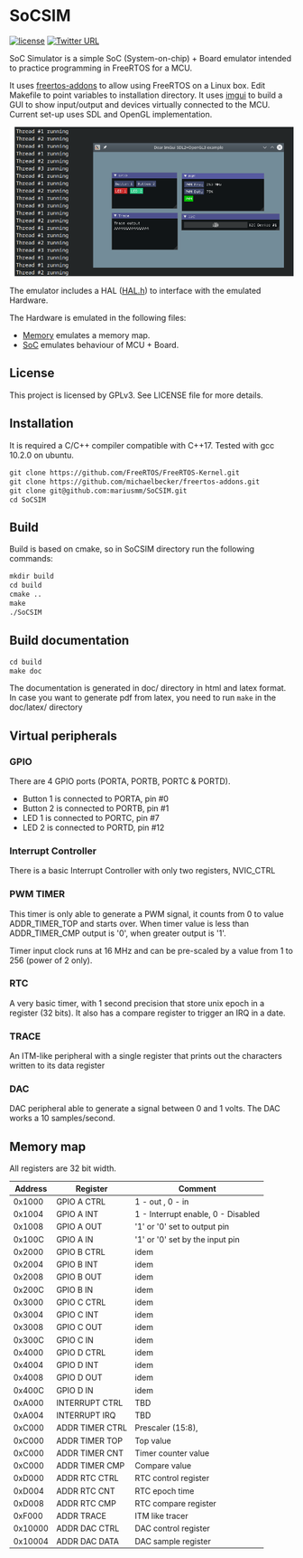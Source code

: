 # SoCSIM

[![license](https://img.shields.io/badge/license-GNU--3.0-green.svg)](https://github.com/mariusmm/RISC-V-TLM/blob/master/LICENSE)
[![Twitter URL](https://img.shields.io/twitter/url/http/shields.io.svg?style=social)](https://twitter.com/mariusmonton)

SoC Simulator is a simple SoC (System-on-chip) + Board emulator intended to practice programming in FreeRTOS
for a MCU. 

It uses [freertos-addons](https://github.com/michaelbecker/freertos-addons) to allow using FreeRTOS on a Linux box.
Edit Makefile to point variables to installation directory.
It uses [imgui](https://github.com/ocornut/imgui) to build a GUI to show input/output and devices virtually 
connected to the MCU. Current set-up uses SDL and OpenGL implementation.

![SoCSIM GUI](doc/SoCSIM.png)


The emulator includes a HAL ([HAL.h](SIM/HAL.h)) to interface with the emulated Hardware.

The Hardware is emulated in the following files:
- [Memory](SIM/Memory.h) emulates a memory map. 
- [SoC](SIM/SoC.h) emulates behaviour of MCU + Board.  



## License

This project is licensed by GPLv3. See LICENSE file for more details.

## Installation

It is required a C/C++ compiler compatible with C++17. Tested with gcc 10.2.0 on ubuntu.

```
git clone https://github.com/FreeRTOS/FreeRTOS-Kernel.git
git clone https://github.com/michaelbecker/freertos-addons.git
git clone git@github.com:mariusmm/SoCSIM.git
cd SoCSIM
```

## Build
Build is based on cmake, so in SoCSIM directory run the following commands: 
```
mkdir build
cd build
cmake ..
make
./SoCSIM
```

## Build documentation
```
cd build
make doc
```

The documentation is generated in doc/ directory in html and latex format.
In case you want to generate pdf from latex, you need to run ```make``` in the doc/latex/ directory

## Virtual peripherals

### GPIO

There are 4 GPIO ports (PORTA, PORTB, PORTC & PORTD). 

- Button 1 is connected to PORTA, pin #0
- Button 2 is connected to PORTB, pin #1
- LED 1 is connected to PORTC, pin #7
- LED 2 is connected to PORTD, pin #12

### Interrupt Controller

There is a basic Interrupt Controller with only two registers, NVIC_CTRL 

### PWM TIMER

This timer is only able to generate a PWM signal, it counts from 0 to value ADDR_TIMER_TOP and starts over. 
When timer value is less than ADDR_TIMER_CMP output is '0', when greater output is '1'. 

Timer input clock runs at 16 MHz and can be pre-scaled by a value from 1 to 256 (power of 2 only). 

### RTC

A very basic timer, with 1 second precision that store unix epoch in a register (32 bits).
It also has a compare register to trigger an IRQ in a date. 

### TRACE

An ITM-like peripheral with a single register that prints out the characters written to its data register

### DAC

DAC peripheral able to generate a signal between 0 and 1 volts. The DAC works a 10 samples/second.

## Memory map

All registers are 32 bit width.

| Address | Register | Comment |
| ---- | ---- | ---- |
| 0x1000 | GPIO A CTRL | 1 - out , 0 - in |
| 0x1004 | GPIO A INT | 1 - Interrupt enable, 0 - Disabled | 
| 0x1008 | GPIO A OUT | '1' or '0' set to output pin |
| 0x100C | GPIO A IN | '1' or '0' set by the input pin |
| 0x2000 | GPIO B CTRL | idem |
| 0x2004 | GPIO B INT | idem |
| 0x2008 | GPIO B OUT | idem |
| 0x200C | GPIO B IN | idem |
| 0x3000 | GPIO C CTRL | idem |
| 0x3004 | GPIO C INT | idem |
| 0x3008 | GPIO C OUT | idem |
| 0x300C | GPIO C IN | idem |
| 0x4000 | GPIO D CTRL | idem |
| 0x4004 | GPIO D INT | idem |
| 0x4008 | GPIO D OUT | idem |
| 0x400C | GPIO D IN | idem |
| 0xA000 | INTERRUPT CTRL | TBD |
| 0xA004 | INTERRUPT IRQ | TBD |
| 0xC000 | ADDR TIMER CTRL | Prescaler (15:8),  |
| 0xC000 | ADDR TIMER TOP | Top value |
| 0xC000 | ADDR TIMER CNT | Timer counter value |
| 0xC000 | ADDR TIMER CMP | Compare value |
| 0xD000 | ADDR RTC CTRL | RTC control register |
| 0xD004 | ADDR RTC CNT  | RTC epoch time |
| 0xD008 | ADDR RTC CMP  | RTC compare register |
| 0xF000 | ADDR TRACE  |  ITM like tracer | 
| 0x10000 | ADDR DAC CTRL |  DAC control register | 
| 0x10004 | ADDR DAC DATA | DAC sample register |   
 
